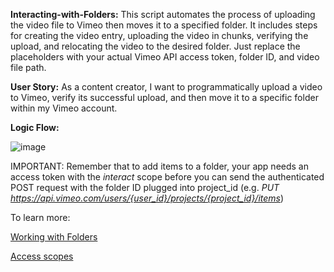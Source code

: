 **Interacting-with-Folders:**
This script automates the process of uploading the video file to Vimeo then moves it to a specified folder. It includes steps for creating the video entry, uploading the video in chunks, verifying the upload, and relocating the video to the desired folder. Just replace the placeholders with your actual Vimeo API access token, folder ID, and video file path.

**User Story:**
As a content creator, I want to programmatically upload a video to Vimeo, verify its successful upload, and then move it to a specific folder within my Vimeo account.

**Logic Flow:**

![image](https://github.com/josev2046/Interacting-with-Folders/assets/15835851/295601f6-716f-470c-93b0-d70b5eb06e15)

IMPORTANT: Remember that to add items to a folder, your app needs an access token with the _interact_ scope before you can send the authenticated POST request with the folder ID plugged into project_id (e.g. _PUT https://api.vimeo.com/users/{user_id}/projects/{project_id}/items_)

To learn more:

[Working with Folders ](https://developer.vimeo.com/api/guides/folders)

[Access scopes ](https://developer.vimeo.com/api/authentication#table-1)
